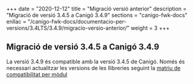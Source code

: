 +++
date        = "2020-12-12"
title       = "Migració versió anterior"
description = "Migració de versió 3.4.5 a Canigó 3.4.9"
sections    = "canigo-fwk-docs"
enllac		= "/canigo-fwk-docs/documentacio-per-versions/3.4LTS/3.4.9/migracio-versio-anterior/"
weight		= 3
+++

## Migració de versió 3.4.5 a Canigó 3.4.9

La versió 3.4.9 és compatible amb la versió 3.4.5 de Canigó. Només és necessari actualitzar les versions de les llibreries seguint la [matriu de compatibilitat per mòdul](/canigo-fwk-docs/documentacio-per-versions/3.4LTS/3.4.9/moduls/compatibilitat-per-modul/)